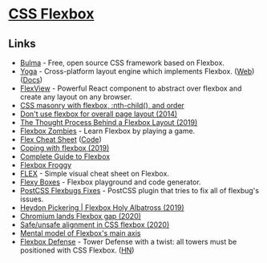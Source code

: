 # [CSS Flexbox](https://www.google.com/search?q=flexbox&hl=en&safe=off)

## Links

- [Bulma](https://bulma.io) - Free, open source CSS framework based on Flexbox.
- [Yoga](https://github.com/facebook/yoga) - Cross-platform layout engine which implements Flexbox. ([Web](https://yogalayout.com/)) ([Docs](https://yogalayout.com/docs))
- [FlexView](https://github.com/buildo/react-flexview) - Powerful React component to abstract over flexbox and create any layout on any browser.
- [CSS masonry with flexbox, :nth-child(), and order](https://tobiasahlin.com/blog/masonry-with-css/)
- [Don't use flexbox for overall page layout (2014)](https://jakearchibald.com/2014/dont-use-flexbox-for-page-layout/)
- [The Thought Process Behind a Flexbox Layout (2019)](https://css-tricks.com/the-thought-process-behind-a-flexbox-layout/)
- [Flexbox Zombies](https://flexboxzombies.com/p/flexbox-zombies) - Learn Flexbox by playing a game.
- [Flex Cheat Sheet](https://yoksel.github.io/flex-cheatsheet/) ([Code](https://github.com/yoksel/flex-cheatsheet))
- [Coping with flexbox (2019)](https://kgrz.io/coping-with-flexbox.html)
- [Complete Guide to Flexbox](https://css-tricks.com/snippets/css/a-guide-to-flexbox/)
- [Flexbox Froggy](http://flexboxfroggy.com/)
- [FLEX](http://flexbox.malven.co/) - Simple visual cheat sheet on Flexbox.
- [Flexy Boxes](https://the-echoplex.net/flexyboxes/) - Flexbox playground and code generator.
- [PostCSS Flexbugs Fixes](https://github.com/luisrudge/postcss-flexbugs-fixes) - PostCSS plugin that tries to fix all of flexbug's issues.
- [Heydon Pickering | Flexbox Holy Albatross (2019)](https://www.youtube.com/watch?v=RUyNJaoJH_k)
- [Chromium lands Flexbox gap (2020)](https://web.dev/flexbox-gap/)
- [Safe/unsafe alignment in CSS flexbox (2020)](https://www.stefanjudis.com/today-i-learned/safe-unsafe-alignment-in-css-flexbox/)
- [Mental model of Flexbox's main axis](https://twitter.com/pomber/status/1281339741682753542)
- [Flexbox Defense](http://www.flexboxdefense.com/) - Tower Defense with a twist: all towers must be positioned with CSS Flexbox. ([HN](https://news.ycombinator.com/item?id=24319989))
